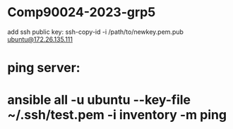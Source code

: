 # Comp90024-2023-grp5

add ssh public key:
ssh-copy-id -i /path/to/newkey.pem.pub ubuntu@172.26.135.111


# ping server:
# ansible all -u ubuntu --key-file ~/.ssh/test.pem -i inventory  -m ping
